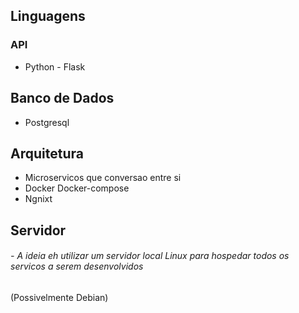 ## Linguagens

### API

- Python - Flask

## Banco de Dados
- Postgresql



## Arquitetura
- Microservicos que conversao entre si
- Docker Docker-compose
- Ngnixt

## Servidor
###### - *A ideia eh utilizar um servidor local Linux para hospedar todos os servicos a serem desenvolvidos*
(Possivelmente Debian)